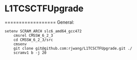 # L1TCSCTFUpgrade
==================
General:

	setenv SCRAM_ARCH slc6_amd64_gcc472
        cmsrel CMSSW_6_2_3
        cd CMSSW_6_2_3/src
        cmsenv
        git clone git@github.com:rjwang/L1TCSCTFUpgrade.git ./
        scramv1 b -j 20
